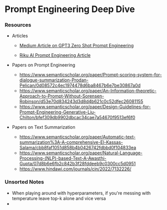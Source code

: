 # Prompt Engineering Deep Dive

### Resources

- Articles

  - [Medium Article on GPT3 Zero Shot Prompt Engineering](https://medium.com/nerd-for-tech/prompt-engineering-the-career-of-future-2fb93f90f117)

  - [Riku AI Prompt  Engineering Article](https://blog.riku.ai/what-is-prompt-engineering/)

- Papers on Prompt Engineering

  - https://www.semanticscholar.org/paper/Prompt-scoring-system-for-dialogue-summarization-Prodan-Pelican/0d08572c4ec1974478d6ba8467b6e7be30867a0d
  - https://www.semanticscholar.org/paper/An-Information-theoretic-Approach-to-Prompt-Without-Sorensen-Robinson/d53e70d834243d3d8d4b621c0c52dfec26081155
  - https://www.semanticscholar.org/paper/Design-Guidelines-for-Prompt-Engineering-Generative-Liu-Chilton/bfef309db9902dbcac34cae7a54670f9513ef6f0

- Papers on Text Summarization

  - https://www.semanticscholar.org/paper/Automatic-text-summarization%3A-A-comprehensive-El-Kassas-Salama/cbb8faf1051d858b4b0426742fdbbd0f104833ea
  - https://www.semanticscholar.org/paper/Natural-Language-Processing-(NLP)-based-Text-A-Awasthi-Gupta/07d8b6e6fb2c842b3f28fddeeb9c0300cc5d0951
  - https://www.hindawi.com/journals/cin/2022/7132226/

### Unsorted Notes

- When playing around with hyperparameters, if you're messing with temperature leave top-k alone and vice versa
- 

